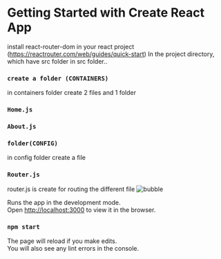 # Getting Started with Create React App 
install react-router-dom in your react project (https://reactrouter.com/web/guides/quick-start)
In the project directory, which have src folder 
in src folder..
### `create a folder (CONTAINERS)`
in containers folder create 2 files and 1 folder
### `Home.js`
### `About.js`
### `folder(CONFIG)`
in config folder create a file
### `Router.js`
router.js is create for routing the different file
 ![bubble](https://user-images.githubusercontent.com/74524557/102092335-c8f18580-3e41-11eb-8f58-d0a211b6ca42.png)



Runs the app in the development mode.\
Open [http://localhost:3000](http://localhost:3000) to view it in the browser.
### `npm start`
The page will reload if you make edits.\
You will also see any lint errors in the console.

